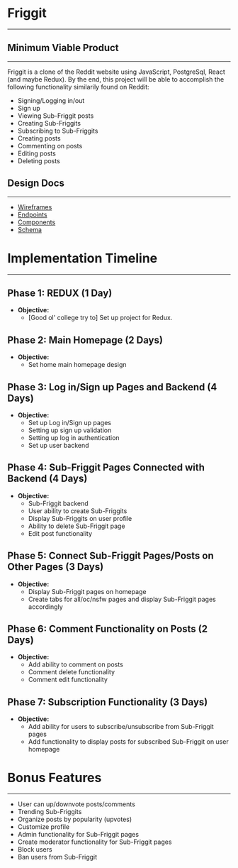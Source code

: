 # Friggit
---

## Minimum Viable Product
---

Friggit is a clone of the Reddit website using JavaScript, PostgreSql, React (and maybe Redux). By the end, this project will be able to accomplish the following functionality similarily found on Reddit:

* Signing/Logging in/out
* Sign up
* Viewing Sub-Friggit posts
* Creating Sub-Friggits
* Subscribing to Sub-Friggits
* Creating posts
* Commenting on posts
* Editing posts
* Deleting posts

## Design Docs
---
* [Wireframes](./wireframe/)
* [Endpoints](./endpoints.md)
* [Components](./components.md)
* [Schema](./schema.md)

# Implementation Timeline
---

## Phase 1: REDUX (1 Day)
* **Objective:**
    * [Good ol' college try to] Set up project for Redux.

## Phase 2: Main Homepage (2 Days)
* **Objective:**
    * Set home main homepage design

## Phase 3: Log in/Sign up Pages and Backend (4 Days)
* **Objective:**
    * Set up Log in/Sign up pages
    * Setting up sign up validation
    * Setting up log in authentication
    * Set up user backend

## Phase 4: Sub-Friggit Pages Connected with Backend (4 Days)
 * **Objective:**
    * Sub-Friggit backend
    * User ability to create Sub-Friggits
    * Display Sub-Friggits on user profile
    * Ability to delete Sub-Friggit page
    * Edit post functionality

## Phase 5: Connect Sub-Friggit Pages/Posts on Other Pages (3 Days)
* **Objective:**
    * Display Sub-Friggit pages on homepage
    * Create tabs for all/oc/nsfw pages and display Sub-Friggit pages accordingly

## Phase 6: Comment Functionality on Posts (2 Days)
* **Objective:**
    * Add ability to comment on posts
    * Comment delete functionality
    * Comment edit functionality

## Phase 7: Subscription Functionality (3 Days)
* **Objective:**
    * Add ability for users to subscribe/unsubscribe from Sub-Friggit pages
    * Add functionality to display posts for subscribed Sub-Friggit on user homepage

# Bonus Features
---
* User can up/downvote posts/comments
* Trending Sub-Friggits
* Organize posts by popularity (upvotes)
* Customize profile
* Admin functionality for Sub-Friggit pages
* Create moderator functionality for Sub-Friggit pages
* Block users
* Ban users from Sub-Friggit
